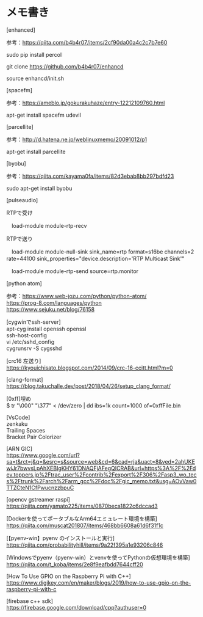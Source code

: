 # メモ書き

[enhanced]

 参考：https://qiita.com/b4b4r07/items/2cf90da00a4c2c7b7e60

 sudo pip install percol

 git clone https://github.com/b4b4r07/enhancd

 source enhancd/init.sh

[spacefm]

 参考：https://ameblo.jp/gokurakuhaze/entry-12212109760.html

 apt-get install spacefm udevil

[parcellite]

 参考：http://d.hatena.ne.jp/weblinuxmemo/20091012/p1

 apt-get install parcellite

[byobu]

 参考：https://qiita.com/kayama0fa/items/82d3ebab8bb297bdfd23

 sudo apt-get install byobu

[pulseaudio]

  RTPで受け
  
  　load-module module-rtp-recv
   
  RTPで送り
  
  　load-module module-null-sink sink_name=rtp format=s16be channels=2 rate=44100 sink_properties="device.description='RTP Multicast Sink'"
   
  　load-module module-rtp-send source=rtp.monitor

[python atom]

  参考：https://www.web-jozu.com/python/python-atom/  
       https://prog-8.com/languages/python  
       https://www.sejuku.net/blog/76158
       
[cygwinでssh-server]  
    apt-cyg install openssh openssl  
    ssh-host-config  
    vi /etc/sshd_config  
    cygrunsrv -S cygsshd  

[crc16 左送り]  
    https://kyouichisato.blogspot.com/2014/09/crc-16-ccitt.html?m=0  

[clang-format]  
    https://blog.takuchalle.dev/post/2018/04/26/setup_clang_format/  

[0xff]埋め  
    $ tr "\000" "\377" < /dev/zero | dd ibs=1k count=1000 of=0xffFile.bin  

[VsCode]  
    zenkaku  
    Trailing Spaces  
    Bracket Pair Colorizer  
    
[ARN GIC]  
https://www.google.com/url?sa=t&rct=j&q=&esrc=s&source=web&cd=6&cad=rja&uact=8&ved=2ahUKEwiJr7bwvsLpAhXEBIgKHY61DNAQFjAFegQICRAB&url=https%3A%2F%2Fdev.toppers.jp%2Ftrac_user%2Fcontrib%2Fexport%2F306%2Fasp3_wo_tecs%2Ftrunk%2Farch%2Farm_gcc%2Fdoc%2Fgic_memo.txt&usg=AOvVaw0TTZCteN1CfPwucnzzbpuC

[opencv gstreamer raspi]  
https://qiita.com/yamato225/items/0870beca1822c6dccad3  

[Dockerを使ってポータブルなArm64エミュレート環境を構築]  
https://qiita.com/muscat201807/items/468bb6608a61d6f31f1c

[【pyenv-win】pyenv のインストールと実行]  
https://qiita.com/probabilityhill/items/9a22f395a1e93206c846  

[Windowsでpyenv（pyenv-win）とvenvを使ってPythonの仮想環境を構築]  
https://qiita.com/t_koba/items/2e8f9eafbdd7644cff20  

[How To Use GPIO on the Raspberry Pi with C++]  
https://www.digikey.com/en/maker/blogs/2019/how-to-use-gpio-on-the-raspberry-pi-with-c  

[firebase c++ sdk]  
https://firebase.google.com/download/cpp?authuser=0  

